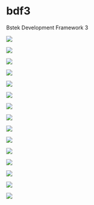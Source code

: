 # bdf3
Bstek Development Framework 3

![](http://onipkjzjl.bkt.clouddn.com/login-page.png)

![](http://onipkjzjl.bkt.clouddn.com/main-page.png)

![](http://onipkjzjl.bkt.clouddn.com/search-page.png)

![](http://onipkjzjl.bkt.clouddn.com/portal-page.png)

![](http://onipkjzjl.bkt.clouddn.com/user-page.png)

![](http://onipkjzjl.bkt.clouddn.com/menu-page.png)

![](http://onipkjzjl.bkt.clouddn.com/role-assign-page.png)

![](http://onipkjzjl.bkt.clouddn.com/log-page.png)

![](http://onipkjzjl.bkt.clouddn.com/dictionary-page.png)

![](http://onipkjzjl.bkt.clouddn.com/importer-page.png)

![](http://onipkjzjl.bkt.clouddn.com/database-page.png)

![](http://onipkjzjl.bkt.clouddn.com/personal-center-page.png)

![](http://onipkjzjl.bkt.clouddn.com/login-saas-page.png)

![](http://onipkjzjl.bkt.clouddn.com/register-page.png)

![](http://onipkjzjl.bkt.clouddn.com/company-page.png)


